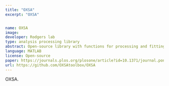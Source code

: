 ```yaml
---
title: "OXSA"
excerpt: "OXSA"


name: OXSA
image:
developer: Rodgers lab
type: analysis processing library
abstract: Open-source library with functions for processing and fitting MRS data.
language: MATLAB
license: Open-source
paper: https://journals.plos.org/plosone/article?id=10.1371/journal.pone.0185356
url: https://github.com/OXSAtoolbox/OXSA
---
```


OXSA.
